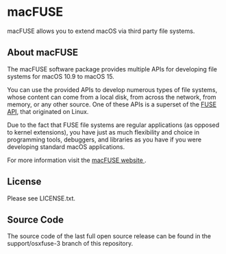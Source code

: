 macFUSE
=======

macFUSE allows you to extend macOS via third party file systems.

About macFUSE
-------------

The macFUSE software package provides multiple APIs for developing file systems for macOS 10.9 to macOS 15.

You can use the provided APIs to develop numerous types of file systems, whose content can come from a local disk, from across the network, from memory, or any other source. One of these APIs is a superset of the [FUSE API](http://fuse.sourceforge.net/), that originated on Linux.

Due to the fact that FUSE file systems are regular applications (as opposed to kernel extensions), you have just as much flexibility and choice in programming tools, debuggers, and libraries as you have if you were developing standard macOS applications.

For more information visit the [macFUSE website ](http://osxfuse.github.io/).

License
-------

Please see LICENSE.txt.

Source Code
-----------

The source code of the last full open source release can be found in the support/osxfuse-3 branch of this repository.
